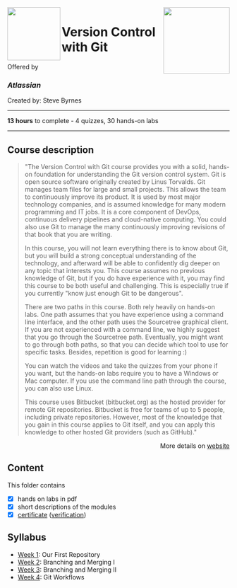 <a href="https://www.coursera.org/learn/version-control-with-git">
  <img src="/img/Version_Control_with_Git_logo.avif" width="150" align="right">
</a>

<img src="/img/Atlassian_logo.avif" width="120" height="120" align="left">

# Version Control with Git

Offered by 
### *Atlassian*

Created by: Steve Byrnes

---

**13 hours** to complete - 4 quizzes, 30 hands-on labs

---

## Course description

>"The Version Control with Git course provides  you with a solid, hands-on foundation for understanding the Git version control system.  Git is open source software originally created by Linus Torvalds. Git manages team files for large and small projects. This allows the team to continuously improve its product. It is used by most major technology companies, and is assumed knowledge for many modern programming and IT jobs.  It is a core component of DevOps, continuous delivery pipelines and cloud-native computing. You could also use Git to manage the many continuously improving revisions of that book that you are writing. 
>
>In this course, you will not learn everything there is to know about Git, but you will build a strong conceptual understanding of the technology, and afterward will be able to confidently dig deeper on any topic that interests you. This course assumes no previous knowledge of Git, but if you do have experience with it, you may find this course to be both useful and challenging. This is especially true if you currently "know just enough Git to be dangerous". 
>
>There are two paths in this course. Both rely heavily on hands-on labs. One path assumes that you have experience using a command line interface, and the other path uses the Sourcetree graphical client. If you are not experienced with a command line, we highly suggest that you go through the Sourcetree path. Eventually, you might want to go through both paths, so that you can decide which tool to use for specific tasks. Besides, repetition is good for learning :)
>
>You can watch the videos and take the quizzes from your phone if you want, but the hands-on labs require you to have a Windows or Mac computer. If you use the command line path through the course, you can also use Linux. 
>
>This course uses Bitbucket (bitbucket.org) as the hosted provider for remote Git repositories. Bitbucket is free for teams of up to 5 people, including private repositories. However, most of the knowledge that you gain in this course applies to Git itself, and you can apply this knowledge to other hosted Git providers (such as GitHub)."

<p align="right">More details on <a href="https://www.coursera.org/learn/version-control-with-git">website</a></p>

## Content
This folder contains 
- [x] hands on labs in pdf
- [x] short descriptions of the modules 
- [x] [certificate](./Coursera_Certificate_Version_Control_with_Git.pdf) ([verification](https://coursera.org/verify/2ZKW95SWEQ5Z))

## Syllabus
- [Week 1](./Week%201): Our First Repository
- [Week 2](./Week%202): Branching and Merging I
- [Week 3](./Week%203): Branching and Merging II
- [Week 4](./Week%204): Git Workflows
